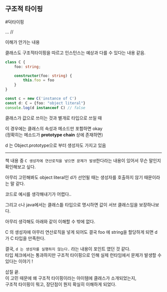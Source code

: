 ## 구조적 타이핑

#덕타이핑

... //

이해가 안가는 내용

클래스도 구조적타이핑을 따르고 인스턴스는 예상과 다를 수 있다는 내용 같음.

```ts
class C {
    foo: string;

    constructor(foo: string) {
        this.foo = foo
    }
}

const c = new C('instance of C')
const d: C = {foo: "object literal"}
console.log(d instanceof C) // false
```

클래스가 값으로 쓰이는 것과 별개로 
타입으로 쓰일 때

이 경우에는 클래스의 속성과 메소드만 포함하면 okay  
(정확히는 메소드가 **prototype chain** 상에 존재하면)

d 는 Object.prototype으로 부터 생성자도 가지고 있음

---

책 내용 중 `C 생성자에 연산로직을 넣으면 문제가 발생`한다라는 내용이 있어서 무슨 말인지 확인해보고 싶다.

아무리 고민해봐도
object literal인 d가 선언될 때는 생성자를 호출하지 않기 때문이라는 말 같다.

코드로 예시를 생각해내기가 어렵다..

그리고 c나 java에서는 클래스틑 타입으로 명시하면 값이 서브 클래스임을 보장하나보다.

아무리 생각해도 아래와 같이 이해할 수 밖에 없다.

C 의 생성자에 아무리 연산로직을 넣게 되어도 결국 foo 에 string을 할당하게 되면
d 가 C 타입을 만족한다.

결국, `d 는 생성자를 실행하지 않는다.` 라는 내용이 포인트 였던 것 같다.  
타입 체크에서는 통과하지만 구조적 타이핑으로 인해 실제 런타임에서 문제가 발생할 수 있다는 이야기 !

삽질 끝.  
이 고민 때문에 왜 구조적 타이핑이라는 아이템에 클래스가 소개되었는지,  
구조적 타이핑이 뭐고, 장단점이 뭔지 확실히 이해하게 되었다.
